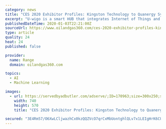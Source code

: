 ```yaml
---
category: news
title: "CES 2020 Exhibitor Profiles: Kingston Technology to Quanergy Systems"
excerpt: "U-wigo is a smart HUB that integrates Internet of Things and Artificial Intelligence technology to control a variety of Infrared ... showing their Chameleon product for training neural networks. Mindtech will be showing demonstrations of Chameleon, designed for creating the annotated visual data needed to successfully train and deploy neural ..."
publishedDateTime: 2020-01-03T22:21:00Z
sourceUrl: https://www.oilandgas360.com/ces-2020-exhibitor-profiles-kingston-technology-to-quanergy-systems/
type: article
quality: 24
heat: 24
published: false

provider:
  name: Range
  domain: oilandgas360.com

topics:
  - AI
  - Machine Learning

images:
  - url: https://servedbyadbutler.com/adserve/;ID=170963;size=300x250;setID=287428;type=img;click=CLICK_MACRO_PLACEHOLDER
    width: 740
    height: 570
    title: "CES 2020 Exhibitor Profiles: Kingston Technology to Quanergy Systems"

secured: "3E4Rm57/O6XwLCljwazhCx0kzQQZVcO7qrCxMbUontghlQLv7x1LEIgHrK6CUDune2nZsNgaZURDMo7oBNu1ruZ+r4vRA1aFwGpXdfHfjazeoWmaw/LqEEsJPeeWRYAWD0QOiGGlQWaDIMhyK6BmZPaerDxOatAyxalnNxxDDILMn5q7RPzKwngP3ZY/o9l55ns4s1Gnj3tly7TSGRZDf7PWlo6W7RTwM4OQX2t0QlxdMc8CHupaI/U8reEaIZ5euPb9qoEU4t+DtWPE0KOeCA==;aQf6UMPVt5SNo+fencSk4w=="
---
```



